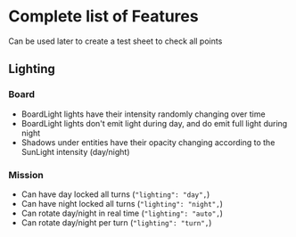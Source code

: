 # Complete list of Features

Can be used later to create a test sheet to check all points

## Lighting

### Board

- BoardLight lights have their intensity randomly changing over time
- BoardLight lights don't emit light during day, and do emit full light during night
- Shadows under entities have their opacity changing according to the SunLight intensity (day/night)

### Mission

- Can have day locked all turns (`"lighting": "day",`)
- Can have night locked all turns (`"lighting": "night",`)
- Can rotate day/night in real time (`"lighting": "auto",`)
- Can rotate day/night per turn (`"lighting": "turn",`)